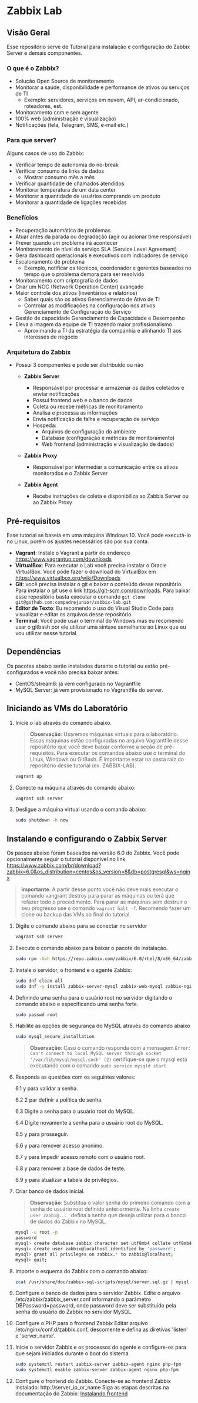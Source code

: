 # Zabbix Lab
## Visão Geral
Esse repositório serve de Tutorial para instalação e configuração do Zabbix Server e demais componentes. 

### O que é o Zabbix?

- Solução Open Source de monitoramento
- Monitorar a saúde, disponibilidade e performance de ativos ou serviços de TI
	- Exemplo: servidores, serviços em nuvem, API, ar-condicionado, roteadores, est.
- Monitoramento com e sem agente
- 100% web (administração e visualização)
- Notificações (tela, Telegram, SMS, e-mail etc.)

### Para que server?

Alguns casos de uso do Zabbix: 
- Verificar tempo de autonomia do no-break
- Verificar consumo de links de dados
    - Mostrar consumo mês a mês
- Verificar quantidade de chamados atendidos
- Monitorar temperatura de um data center
- Monitorar a quantidade de usuários comprando um produto
- Monitorar a quantidade de ligações recebidas

### Benefícios 
- Recuperação automática de problemas
- Atuar antes da parada ou degradação (agir ou acionar time responsável)
- Prever quando um problema irá acontecer
- Monitoramento de nível de serviço SLA (Service Level Agreement)
- Gera dashboard operacionais e executivos com indicadores de serviço
- Escalonamento de problema
    - Exemplo, notificar os técnicos, coordenador e gerentes baseados no tempo que o problema demora para ser resolvido
- Monitoramento com criptografia de dados
- Criar um NOC (Network Operation Center) avançado
- Maior controle dos ativos (inventários e relatórios)
    - Saber quais são os ativos Gerenciamento de Ativo de TI
    - Controlar as modificações na configuração nos ativos Gerenciamento de Configuração do Serviço
- Gestão de capacidade Gerenciamento de Capacidade e Desempenho
- Eleva a imagem da equipe de TI trazendo maior profissionalismo
    - Aproximando a TI da estratégia da companhia e alinhando TI aos interesses de negócio
### Arquitetura do Zabbix
- Possui 3 componentes e pode ser distribuído ou não
    - **Zabbix Server**
        - Responsável por processar e armazenar os dados coletados e enviar notificações
        - Possui frontend web e o banco de dados
        - Coleta ou recebe métricas de monitoramento
        - Analisa e processa as informações
        - Envia notificação de falha e recuperação de serviço
        - Hospeda:
            - Arquivos de configuração do ambiente
            - Database (configuração e métricas de monitoramento)
            - Web frontend (administração e visualização de dados)
            
    - **Zabbix Proxy**
        - Responsável por intermediar a comunicação entre os ativos monitorados e o Zabbix Server
    - **Zabbix Agent**
        - Recebe instruções de coleta e disponibiliza ao Zabbix Server ou ao Zabbix Proxy

## Pré-requisitos
Esse tutorial se baseia em uma máquina Windows 10. Você pode executá-lo no Linux, porém os ajustes necessários são por sua conta. 

- **Vagrant**: Instale o Vagrant a partir do endereço https://www.vagrantup.com/downloads
- **VirtualBox**: Para executar o Lab você precisa instalar o Oracle VirtualBox. Você pode fazer o download do VirtualBox em https://www.virtualbox.org/wiki/Downloads
- **Git**: você precisa instalar o git e baixar o conteúdo desse repositório. Para instalar o git use o link https://git-scm.com/downloads. Para baixar esse repositório basta executar o comando ```git clone git@github.com:compadrejunior/zabbix-lab.git```
- **Editor de Texto**: Eu recomendo o uso do Visual Studio Code para visualizar e editar os arquivos desse repositório.
- **Terminal**: Você pode usar o terminal do Windows mas eu recomendo usar o gitbash por ele utilizar uma sintaxe semelhante ao Linux que eu vou utilizar nesse tutorial. 

## Dependências
Os pacotes abaixo serão instalados durante o tutorial ou estão pré-configurados e você não precisa baixar antes:
- CentOS/stream8: já vem configurado no Vagrantfile
- MySQL Server: já vem provisionado no Vagrantfile do server.


## Iniciando as VMs do Laboratório
1. Inicie o lab através do comando abaixo.   
    > **Observação**: Usaremos máquinas virtuais para o laboratório. Essas máquinas estão configuradas no arquivo Vagrantfile desse repositório que você deve baixar conforme a seção de pré-requisitos. Para executar os comandos abaixo use o terminal do Linux, Windows ou GitBash. É importante estar na pasta raiz do repositório desse tutorial (ex. ZABBIX-LAB). 

    ```bash
    vagrant up
    ```

2. Conecte na máquina através do comando abaixo:

    ```bash
    vagrant ssh server
    ```

3. Desligue a máquina virtual usando o comando abaixo:

    ```bash
    sudo shutdown -h now 
    ```
## Instalando e configurando o Zabbix Server

Os passos abaixo foram baseados na versão 6.0 do Zabbix. Você pode opcionalmente seguir o tutorial disponível no link https://www.zabbix.com/br/download?zabbix=6.0&os_distribution=centos&os_version=8&db=postgresql&ws=nginx

> **Importante**: A partir desse ponto você não deve mais executar o comando vangrant destroy para parar as máquinas ou terá que refazer todo o procedimento. Para parar as máquinas sem destruir o seu progresso use o comando ```vagrant halt -f```. Recomendo fazer um clone ou backup das VMs ao final do tutorial. 


1. Digite o comando abaixo para se conectar no servidor 
    ```bash
    vagrant ssh server
    ```

2. Execute o comando abaixo para baixar o pacote de instalação.

    ```bash
    sudo rpm -Uvh https://repo.zabbix.com/zabbix/6.0/rhel/8/x86_64/zabbix-release-6.0-1.el8.noarch.rpm
    ```

3. Instale o servidor, o frontend e o agente Zabbix:

    ```bash
    sudo dnf clean all
    sudo dnf -y install zabbix-server-mysql zabbix-web-mysql zabbix-nginx-conf zabbix-sql-scripts zabbix-selinux-policy zabbix-agent
    ```

4. Definindo uma senha para o usuário root no servidor digitando o comando abaixo e especificando uma senha forte.

    ```bash
    sudo passwd root
    ```
5. Habilite as opções de segurança do MySQL através do comando abaixo

    ```bash
    sudo mysql_secure_installation
    ```
    > **Observação**: Caso o comando responda com a mensagem ```Error: Can't connect to local MySQL server through socket '/var/lib/mysql/mysql.sock' (2)``` certifique-se que o mysql está executando com o comando ```sudo service mysqld start```

6. Responda as questões com os seguintes valores:

    6.1 y para validar a senha.

    6.2 2 par definir a política de senha.

    6.3 Digite a senha para o usuário root do MySQL.

    6.4 Digite novamente a senha para o usuário root do MySQL.

    6.5 y para prosseguir.

    6.6 y para remover acesso anonimo. 

    6.7 y para impedir acesso remoto com o usuário root. 

    6.8 y para remover a base de dados de teste. 

    6.9 y para atualizar a tabela de privilégios.

7. Criar banco de dados inicial. 

    > **Observação**: Substitua o valor senha do primeiro comando com a senha do usuário root definido anteriormente. Na linha ```create user zabbi@... ``` defina a senha que deseja utilizar para o banco de dados do Zabbix no MySQL. 

    ```bash
    mysql -u root -p
    password
    mysql> create database zabbix character set utf8mb4 collate utf8mb4_bin;
    mysql> create user zabbix@localhost identified by 'password';
    mysql> grant all privileges on zabbix.* to zabbix@localhost;
    mysql> quit;
    ```

8. Importe o esquema do Zabbix com o comando abaixo:

    ```bash
    zcat /usr/share/doc/zabbix-sql-scripts/mysql/server.sql.gz | mysql -uzabbix -p zabbix
    ```

9. Configure o banco de dados para o servidor Zabbix. Edite o arquivo /etc/zabbix/zabbix_server.conf informando o parâmetro DBPassword=password, onde password deve ser substituído pela senha do usuário do Zabbix no servidor MySQL. 

10. Configure o PHP para o frontend Zabbix
Editar arquivo /etc/nginx/conf.d/zabbix.conf, descomente e defina as diretivas 'listen' e 'server_name'.

11. Inicie o servidor Zabbix e os processos do agente e configure-os para que sejam iniciados durante o boot do sistema.

    ```bash
    sudo systemctl restart zabbix-server zabbix-agent nginx php-fpm
    sudo systemctl enable zabbix-server zabbix-agent nginx php-fpm
    ```

12. Configure o frontend do Zabbix. Conecte-se ao frontend Zabbix instalado: http://server_ip_or_name
Siga as etapas descritas na documentação do Zabbix: [Instalando frontend](https://www.zabbix.com/documentation/6.0/manual/installation/install#installing_frontend)